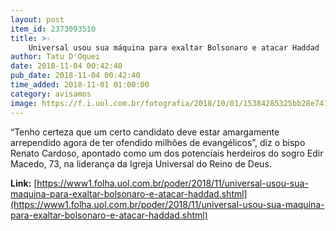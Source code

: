 ```yaml
---
layout: post
item_id: 2373093510
title: >-
    Universal usou sua máquina para exaltar Bolsonaro e atacar Haddad
author: Tatu D'Oquei
date: 2018-11-04 00:42:40
pub_date: 2018-11-04 00:42:40
time_added: 2018-11-01 01:00:00
category: avisamos
image: https://f.i.uol.com.br/fotografia/2018/10/01/15384285325bb28e7417a03_1538428532_3x2_xl.jpg
---
```


“Tenho certeza que um certo candidato deve estar amargamente arrependido agora de ter ofendido milhões de evangélicos”, diz o bispo Renato Cardoso, apontado como um dos potenciais herdeiros do sogro Edir Macedo, 73, na liderança da Igreja Universal do Reino de Deus.

**Link:** [https://www1.folha.uol.com.br/poder/2018/11/universal-usou-sua-maquina-para-exaltar-bolsonaro-e-atacar-haddad.shtml](https://www1.folha.uol.com.br/poder/2018/11/universal-usou-sua-maquina-para-exaltar-bolsonaro-e-atacar-haddad.shtml)

